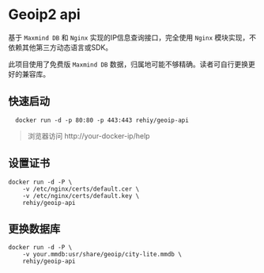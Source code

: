 # Geoip2 api

基于 `Maxmind DB` 和 `Nginx` 实现的IP信息查询接口，完全使用 `Nginx` 模块实现，不依赖其他第三方动态语言或SDK。

此项目使用了免费版 `Maxmind DB` 数据，归属地可能不够精确。读者可自行更换更好的兼容库。

## 快速启动

```
  docker run -d -p 80:80 -p 443:443 rehiy/geoip-api
```

> 浏览器访问 http://your-docker-ip/help

## 设置证书

```
docker run -d -P \
    -v /etc/nginx/certs/default.cer \
    -v /etc/nginx/certs/default.key \
    rehiy/geoip-api
```

## 更换数据库

```
docker run -d -P \
    -v your.mmdb:usr/share/geoip/city-lite.mmdb \
    rehiy/geoip-api
```

